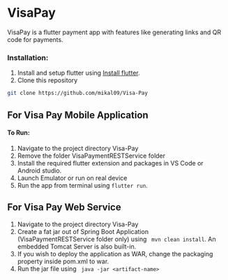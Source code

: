 # VisaPay

VisaPay is a flutter payment app with features like generating links and QR code for payments.


### Installation:

1) Install and setup flutter using [Install flutter](https://flutter.dev/docs/get-started/install).
2)  Clone this repository

```bash
git clone https://github.com/mikal09/Visa-Pay
```

## For Visa Pay Mobile Application

#### To Run:
1) Navigate to the project directory Visa-Pay
2) Remove the folder VisaPaymentRESTService folder
3) Install the required flutter extension and packages in VS Code or Android studio.
4) Launch Emulator or run on real device
5) Run the app from terminal using ```flutter run```.

## For Visa Pay Web Service

1) Navigate to the project directory Visa-Pay
1) Create a fat jar out of Spring Boot Application (VisaPaymentRESTService folder only) using ``` mvn clean install```. An embedded Tomcat Server is also built-in.
2) If you wish to deploy the application as WAR, change the packaging property inside pom.xml to war.
3) Run the jar file using ``` java -jar <artifact-name>```

